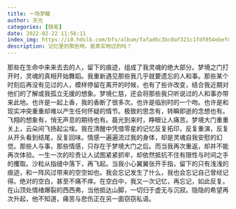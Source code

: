 ```yaml
---
title: 一场梦醒
author: 天光
categories: [随笔]
date: 2022-02-22 11:56:11
index_img: https://i0.hdslb.com/bfs/album/fafad6c3bc0af321c1fdf054ebef8b1306ee3ab0.png@600w.webp
description: 记忆里的那些吻，是真实吻过的吗？
---
```


那些在生命中来来去去的人，留下的痕迹，组成了我灵魂的绝大部分。梦境之门打开时，灵魂的真相开始舞蹈。我重新遇见那些我几乎就要遗忘的人和事。那些某个时刻后再没有见过的人，模样停留在离开的时候，也有了些许改变，结合我近期对他们的了解或我孤立无援的想象。梦境仁慈，还会将那些我只听说过的人和事亦带来此地。也许是一起上香，我的香断了很多次。也许是临别时的一个吻。也许是和现实冲突重重却难以产生任何怀疑的情节。极致的思念有，转瞬即逝的念想也有。飞翔的想象有，悄无声息的期待也有。晨光到来时，睁眼让人痛苦。梦境大门重重关上，云朵间飞扬起尘埃。我在清醒中凭借零星的记忆反复拓印，反复重演，反复从开头看到结尾，反复回味。情感一遍遍流过我的身体，却是灵魂自我安慰的幻觉。那些人与事，那些情感，只存在于梦境大门之后。而当我再次重返，却并不能再次体验。一生一次的珍贵让人试图紧紧抓牢，却依然抵抗不住有限性与时间之手的攫取。沙粒从指缝中落下，再飞起。当我小心翼翼张开手指，留下的只有浅浅的痕迹，和一阵风过带来的空空如也。我会忘记发生了什么，我也会忘记自己曾经记得。绝对的空白，甚至不痛不痒。在空白中，我又一次记忆，再忘记，如此反复。在山顶处情绪爆裂的西西弗，当他抵达山脚，一切归于虚无与沉寂。隐隐的希望再次升起，他不知道，痛苦与悲伤正在另一面窃窃私语。
